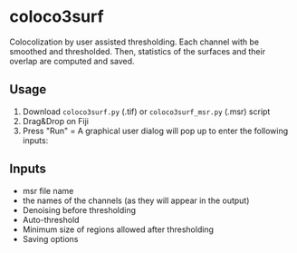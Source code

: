 # coloco3surf
Colocolization by user assisted thresholding. Each channel with be smoothed and thresholded. Then, statistics of the surfaces and their overlap are computed and saved.

## Usage
1. Download `coloco3surf.py` (.tif) or `coloco3surf_msr.py` (.msr) script 
2. Drag&Drop on Fiji
3. Press "Run"
= A graphical user dialog will pop up to enter the following inputs:

## Inputs
* msr file name
* the names of the channels (as they will appear in the output)
* Denoising before thresholding
* Auto-threshold
* Minimum size of regions allowed after thresholding
* Saving options


